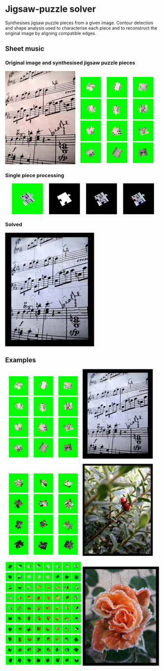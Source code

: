 # Jigsaw-puzzle solver
Synthesises jigsaw puzzle pieces from a given image. Contour detection and shape analysis used to characterise each piece and to reconstruct the original image by aligning compatible edges.

## Sheet music

### Original image and synthesised jigsaw puzzle pieces
<p>
  <img src="sheet_music.jpg" alt="Sheet music original" width="45%"/>
  <img src="present/sheet_music_all_pieces_green.jpg" alt="Sheet music — all pieces (green)" width="52%"/>

</p>


### Single piece processing
<div style="display: flex; gap: 20px; justify-content: center; flex-wrap: wrap;">

  <div style="display: flex; flex-direction: column; align-items: center;">
    <img src="present/p05.jpg" alt="jigsaw piece" style="width: 100px;"/>
  </div>

  <div style="display: flex; flex-direction: column; align-items: center;">
    <img src="present/contour.jpg" alt="contour" style="width: 100px;"/>
  </div>

  <div style="display: flex; flex-direction: column; align-items: center;">
    <img src="present/green_removed.jpg" alt="background removal" style="width: 100px;"/>
  </div>

  <div style="display: flex; flex-direction: column; align-items: center;">
    <img src="present/coloured_edges.jpg" alt="edge detection" style="width: 100px;"/>
  </div>

</div>



### Solved
![Sheet music solved](present/sheet_music_solved.jpg)

## Examples

<p>
  <img src="present/sheet_music_all_pieces_green.jpg" alt="Sheet music — Generated jigsaw puzzle pieces" width="49%"/>
  <img src="present/sheet_music_solved.jpg" alt="Sheet music Solved" width="45%"/>
</p>
<p>
  <img src="present/ladybirds_all_pieces_green.jpg" alt="Ladybirds — Generated jigsaw puzzle pieces" width="49%"/>
  <img src="present/ladybirds_solved.jpg" alt="Ladybirds Solved" width="45%"/>
</p>
<p>
  <img src="present/rose_all_pieces_green.jpg" alt="Rose — Generated jigsaw puzzle pieces" width="49%"/>
  <img src="present/rose_solved.jpg" alt="Rose Solved" width="49%"/>
</p>

